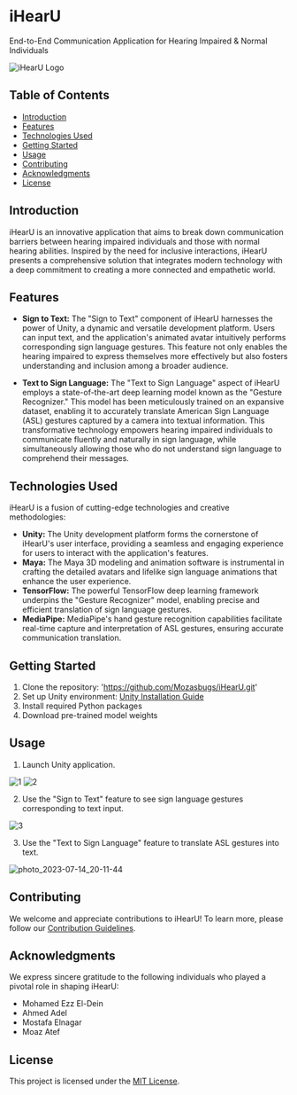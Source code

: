 # iHearU
End-to-End Communication Application for Hearing Impaired &amp; Normal Individuals


![iHearU Logo](https://github.com/Mozasbugs/iHearU/assets/103077062/627c7bba-7cb7-4a2d-b75f-613e5a8ddb15)


## Table of Contents
- [Introduction](#introduction)
- [Features](#features)
- [Technologies Used](#technologies-used)
- [Getting Started](#getting-started)
- [Usage](#usage)
- [Contributing](#contributing)
- [Acknowledgments](#acknowledgments)
- [License](#license)

## Introduction
iHearU is an innovative application that aims to break down communication barriers between hearing impaired individuals and those with normal hearing abilities. Inspired by the need for inclusive interactions, iHearU presents a comprehensive solution that integrates modern technology with a deep commitment to creating a more connected and empathetic world.

## Features
- **Sign to Text:** The "Sign to Text" component of iHearU harnesses the power of Unity, a dynamic and versatile development platform. Users can input text, and the application's animated avatar intuitively performs corresponding sign language gestures. This feature not only enables the hearing impaired to express themselves more effectively but also fosters understanding and inclusion among a broader audience.

- **Text to Sign Language:** The "Text to Sign Language" aspect of iHearU employs a state-of-the-art deep learning model known as the "Gesture Recognizer." This model has been meticulously trained on an expansive dataset, enabling it to accurately translate American Sign Language (ASL) gestures captured by a camera into textual information. This transformative technology empowers hearing impaired individuals to communicate fluently and naturally in sign language, while simultaneously allowing those who do not understand sign language to comprehend their messages.

## Technologies Used
iHearU is a fusion of cutting-edge technologies and creative methodologies:
- **Unity:** The Unity development platform forms the cornerstone of iHearU's user interface, providing a seamless and engaging experience for users to interact with the application's features.
- **Maya:** The Maya 3D modeling and animation software is instrumental in crafting the detailed avatars and lifelike sign language animations that enhance the user experience.
- **TensorFlow:** The powerful TensorFlow deep learning framework underpins the "Gesture Recognizer" model, enabling precise and efficient translation of sign language gestures.
- **MediaPipe:** MediaPipe's hand gesture recognition capabilities facilitate real-time capture and interpretation of ASL gestures, ensuring accurate communication translation.

## Getting Started
1. Clone the repository: 'https://github.com/Mozasbugs/iHearU.git'
2. Set up Unity environment: [Unity Installation Guide](https://unity.com/)
3. Install required Python packages
4. Download pre-trained model weights

## Usage
1. Launch Unity application.
   
![1](https://github.com/Mozasbugs/iHearU/assets/103077062/7b0b8303-5363-493a-8fb5-8917ca9234f9)     ![2](https://github.com/Mozasbugs/iHearU/assets/103077062/e5b0ade2-6185-4ad7-a22d-6e67cdc50708)


2. Use the "Sign to Text" feature to see sign language gestures corresponding to text input.


![3](https://github.com/Mozasbugs/iHearU/assets/103077062/ffec36b4-d6f4-4761-8d1e-d7e35acbcb2d)


3. Use the "Text to Sign Language" feature to translate ASL gestures into text.

![photo_2023-07-14_20-11-44](https://github.com/Mozasbugs/iHearU/assets/103077062/8268a84b-690a-465b-9eef-f75eecb92157)

## Contributing
We welcome and appreciate contributions to iHearU! To learn more, please follow our [Contribution Guidelines](CONTRIBUTING.md).

## Acknowledgments
We express sincere gratitude to the following individuals who played a pivotal role in shaping iHearU:
- Mohamed Ezz El-Dein
- Ahmed Adel
- Mostafa Elnagar
- Moaz Atef

## License
This project is licensed under the [MIT License](LICENSE).
